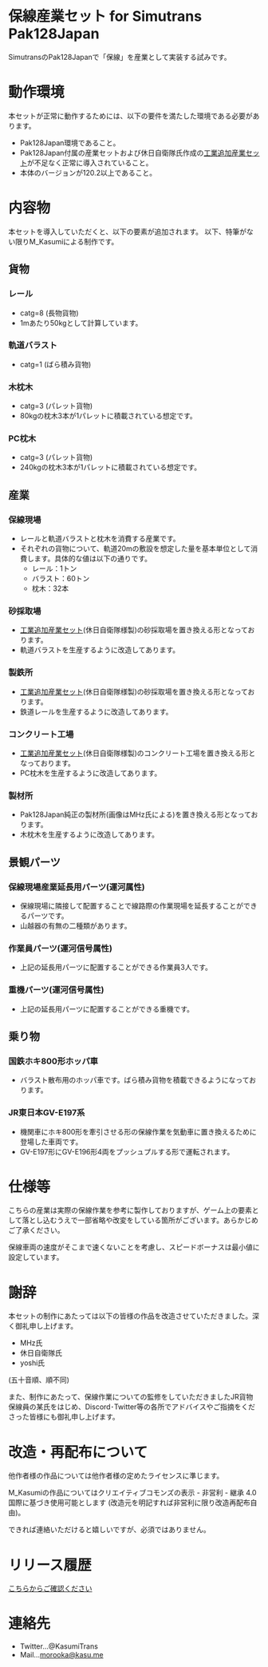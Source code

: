 # 保線産業セット for Simutrans Pak128Japan
SimutransのPak128Japanで「保線」を産業として実装する試みです。

# 動作環境
本セットが正常に動作するためには、以下の要件を満たした環境である必要があります。
* Pak128Japan環境であること。
* Pak128Japan付属の産業セットおよび休日自衛隊氏作成の[工業追加産業セット](https://japanese.simutrans.com/index.php?Addon128Japan%2FOthers)が不足なく正常に導入されていること。
* 本体のバージョンが120.2以上であること。

# 内容物
本セットを導入していただくと、以下の要素が追加されます。
以下、特筆がない限りM_Kasumiによる制作です。

## 貨物
### レール
* catg=8 (長物貨物)
* 1mあたり50kgとして計算しています。

### 軌道バラスト
* catg=1 (ばら積み貨物)

### 木枕木
* catg=3 (パレット貨物)
* 80kgの枕木3本が1パレットに積載されている想定です。

### PC枕木
* catg=3 (パレット貨物)
* 240kgの枕木3本が1パレットに積載されている想定です。

## 産業
### 保線現場
* レールと軌道バラストと枕木を消費する産業です。
* それぞれの貨物について、軌道20mの敷設を想定した量を基本単位として消費します。具体的な値は以下の通りです。
  * レール：1トン
  * バラスト：60トン
  * 枕木：32本

### 砂採取場
* [工業追加産業セット](https://japanese.simutrans.com/index.php?Addon128Japan%2FOthers)(休日自衛隊様製)の砂採取場を置き換える形となっております。
* 軌道バラストを生産するように改造してあります。

### 製鉄所
* [工業追加産業セット](https://japanese.simutrans.com/index.php?Addon128Japan%2FOthers)(休日自衛隊様製)の砂採取場を置き換える形となっております。
* 鉄道レールを生産するように改造してあります。

### コンクリート工場
* [工業追加産業セット](https://japanese.simutrans.com/index.php?Addon128Japan%2FOthers)(休日自衛隊様製)のコンクリート工場を置き換える形となっております。
* PC枕木を生産するように改造してあります。

### 製材所
* Pak128Japan純正の製材所(画像はMHz氏による)を置き換える形となっております。
* 木枕木を生産するように改造してあります。

## 景観パーツ
### 保線現場産業延長用パーツ(運河属性)
* 保線現場に隣接して配置することで線路際の作業現場を延長することができるパーツです。
* 山越器の有無の二種類があります。

### 作業員パーツ(運河信号属性)
* 上記の延長用パーツに配置することができる作業員3人です。

### 重機パーツ(運河信号属性)
* 上記の延長用パーツに配置することができる重機です。

## 乗り物
### 国鉄ホキ800形ホッパ車
* バラスト散布用のホッパ車です。ばら積み貨物を積載できるようになっております。

### JR東日本GV-E197系
* 機関車にホキ800形を牽引させる形の保線作業を気動車に置き換えるために登場した車両です。
* GV-E197形にGV-E196形4両をプッシュプルする形で運転されます。

# 仕様等
こちらの産業は実際の保線作業を参考に製作しておりますが、ゲーム上の要素として落とし込むうえで一部省略や改変をしている箇所がございます。あらかじめご了承ください。

保線車両の速度がそこまで速くないことを考慮し、スピードボーナスは最小値に設定しています。

# 謝辞
本セットの制作にあたっては以下の皆様の作品を改造させていただきました。深く御礼申し上げます。
* MHz氏
* 休日自衛隊氏
* yoshi氏

(五十音順、順不同)

また、制作にあたって、保線作業についての監修をしていただきましたJR貨物保線員の某氏をはじめ、Discord･Twitter等の各所でアドバイスやご指摘をくださった皆様にも御礼申し上げます。

# 改造・再配布について
他作者様の作品については他作者様の定めたライセンスに準じます。

M_Kasumiの作品についてはクリエイティブコモンズの表示 - 非営利 - 継承 4.0 国際に基づき使用可能とします (改造元を明記すれば非営利に限り改造再配布自由)。

できれば連絡いただけると嬉しいですが、必須ではありません。

# リリース履歴
[こちらからご確認ください](https://github.com/kasu-me/Simutrans-Pak128Japan-Track-Maintenance/releases)

# 連絡先
* Twitter…@KasumiTrans
* Mail…morooka@kasu.me